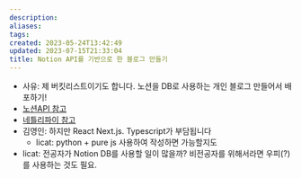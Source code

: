 ```yaml
---
description:
aliases: 
tags: 
created: 2023-05-24T13:42:49
updated: 2023-07-15T21:33:04
title: Notion API를 기반으로 한 블로그 만들기
---
```

- 사유: 제 버킷리스트이기도 합니다. 노션을 DB로 사용하는 개인 블로그 만들어서 배포하기!
- [노션API 참고](https://blog.gunn.kim/notion-api)
- [네틀리파이 참고](https://blog.naver.com/PostView.naver?blogId=dsz08082&logNo=221952933572&parentCategoryNo=&categoryNo=115)
- 김영인: 하지만 React Next.js. Typescript가 부담됩니다
	- licat: python + pure js 사용하여 작성하면 가능할지도
- licat: 전공자가 Notion DB를 사용할 일이 많을까? 비전공자를 위해서라면 우피(?)를 사용하는 것도 필요.
